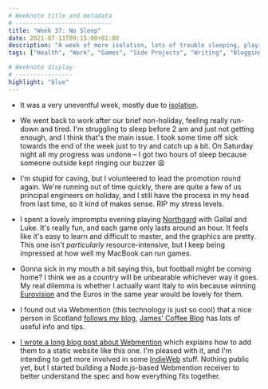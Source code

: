 ```yaml
---
# Weeknote title and metadata
# ---------------------------
title: "Week 37: No Sleep"
date: 2021-07-11T09:15:00+01:00
description: "A week of more isolation, lots of trouble sleeping, playing Northgard with friends, and a whole lot of obsessing over Webmention."
tags: ["Health", "Work", "Games", "Side Projects", "Writing", "Blogging", "Northgard", "Webmention", "Eurovision"]

# Weeknote display
# ----------------
highlight: "blue"
---
```


  * It was a very uneventful week, mostly due to [isolation](/weeknotes/36/).

  * We went back to work after our brief non-holiday, feeling really run-down and tired. I'm struggling to sleep before 2 am and just not getting enough, and I think that's the main issue. I took some time off sick towards the end of the week just to try and catch up a bit. On Saturday night all my progress was undone – I got two hours of sleep because someone outside kept ringing our buzzer :weary:

  * I'm stupid for caving, but I volunteered to lead the promotion round again. We're running out of time quickly, there are quite a few of us principal engineers on holiday, and I still have the process in my head from last time, so it kind of makes sense. RIP my stress levels.

  * I spent a lovely impromptu evening playing [Northgard](https://northgard.net/) with Gallal and Luke. It's really fun, and each game only lasts around an hour. It feels like it's easy to learn and difficult to master, and the graphics are pretty. This one isn't _particularly_ resource-intensive, but I keep being impressed at how well my MacBook can run games.

  * Gonna sick in my mouth a bit saying this, but football might be coming home? I think we as a country will be unbearable whichever way it goes. My real dilemma is whether I actually want Italy to win because winning [Eurovision](/weeknotes/30/) and the Euros in the same year would be lovely for them.

  * I found out via Webmention (this technology is just so cool) that a nice person in Scotland [follows my blog](https://jamesg.blog/2021/07/05/blogs-i-follow), [James' Coffee Blog](https://jamesg.blog/) has lots of useful info and tips.

  * [I wrote a long blog post about Webmention](/posts/webmentions-for-your-static-site/) which explains how to add them to a static website like this one. I'm pleased with it, and I'm intending to get more involved in some [IndieWeb](https://indieweb.org/) stuff. Nothing public yet, but I started building a Node.js-based Webmention receiver to better understand the spec and how everything fits together.
